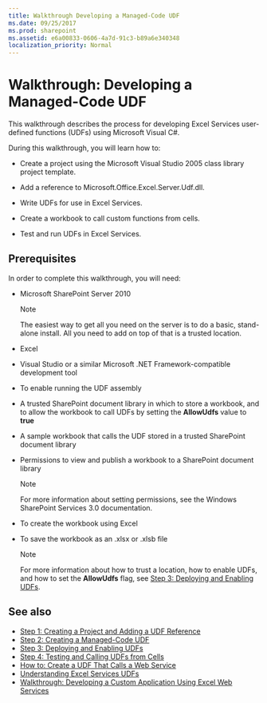 ```yaml
---
title: Walkthrough Developing a Managed-Code UDF
ms.date: 09/25/2017
ms.prod: sharepoint
ms.assetid: e6a00833-0606-4a7d-91c3-b89a6e340348
localization_priority: Normal
---
```



# Walkthrough: Developing a Managed-Code UDF

This walkthrough describes the process for developing Excel Services user-defined functions (UDFs) using Microsoft Visual C#.

During this walkthrough, you will learn how to:
- Create a project using the Microsoft Visual Studio 2005 class library project template.
    
  
- Add a reference to Microsoft.Office.Excel.Server.Udf.dll.
    
  
- Write UDFs for use in Excel Services.
    
  
- Create a workbook to call custom functions from cells.
    
  
- Test and run UDFs in Excel Services.
    
  

## Prerequisites

In order to complete this walkthrough, you will need: 
  
    
    

- Microsoft SharePoint Server 2010 
    
    > [!NOTE] 
    > The easiest way to get all you need on the server is to do a basic, stand-alone install. All you need to add on top of that is a trusted location. 

- Excel
    
  
- Visual Studio or a similar Microsoft .NET Framework-compatible development tool
    
  
- To enable running the UDF assembly
    
  
- A trusted SharePoint document library in which to store a workbook, and to allow the workbook to call UDFs by setting the **AllowUdfs** value to **true**
    
  
- A sample workbook that calls the UDF stored in a trusted SharePoint document library
    
  
- Permissions to view and publish a workbook to a SharePoint document library
    
    > [!NOTE] 
    > For more information about setting permissions, see the Windows SharePoint Services 3.0 documentation. 

- To create the workbook using Excel
    
  
- To save the workbook as an .xlsx or .xlsb file
    
    > [!NOTE] 
    > For more information about how to trust a location, how to enable UDFs, and how to set the **AllowUdfs** flag, see [Step 3: Deploying and Enabling UDFs](step-3-deploying-and-enabling-udfs.md). 

## See also

- [Step 1: Creating a Project and Adding a UDF Reference](step-1-creating-a-project-and-adding-a-udf-reference.md)
- [Step 2: Creating a Managed-Code UDF](step-2-creating-a-managed-code-udf.md)
- [Step 3: Deploying and Enabling UDFs](step-3-deploying-and-enabling-udfs.md)
- [Step 4: Testing and Calling UDFs from Cells](step-4-testing-and-calling-udfs-from-cells.md)
- [How to: Create a UDF That Calls a Web Service](how-to-create-a-udf-that-calls-a-web-service.md)
- [Understanding Excel Services UDFs](understanding-excel-services-udfs.md)
- [Walkthrough: Developing a Custom Application Using Excel Web Services](walkthrough-developing-a-custom-application-using-excel-web-services.md)
